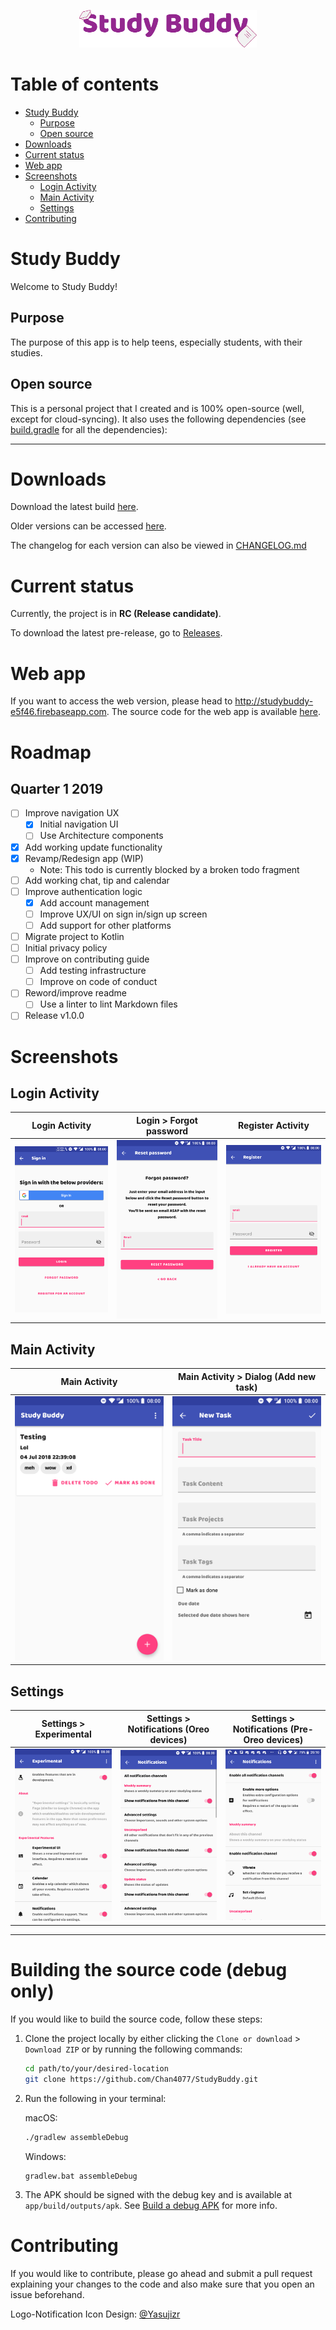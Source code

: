 <p align="center"><img src="art/Logotype/Logotype512.png" alt="Studdy Buddy" height="60px"></p>

# Table of contents
- [Study Buddy](#study-buddy)
  - [Purpose](#purpose)
  - [Open source](#open-source)
- [Downloads](#downloads)
- [Current status](#current-status)
- [Web app](#web-app)
- [Screenshots](#screenshots)
  - [Login Activity](#login-activity)
  - [Main Activity](#main-activity)
  - [Settings](#settings)
- [Contributing](#contributing)

# Study Buddy

Welcome to Study Buddy!

## Purpose

The purpose of this app is to help teens, especially students, with their studies.

## Open source

This is a personal project that I created and is 100% open-source (well, except for cloud-syncing). It also uses the following dependencies (see [build.gradle](app/build.gradle) for all the dependencies):

---

# Downloads

Download the latest build [here](https://github.com/Chan4077/StudyBuddy-builds/blob/master/release/com.edricchan.studybuddy-v1.0.0-rc.503.apk).

Older versions can be accessed [here](https://github.com/Chan4077/StudyBuddy-builds/blob/master/release).

The changelog for each version can also be viewed in [CHANGELOG.md](/CHANGELOG.md)

# Current status

Currently, the project is in **RC (Release candidate)**.

To download the latest pre-release, go to [Releases](https://github.com/Chan4077/StudyBuddy/releases).

# Web app

If you want to access the web version, please head to <http://studybuddy-e5f46.firebaseapp.com>. The source code for the web app is available [here](https://github.com/Chan4077/StudyBuddy-web).

# Roadmap

## Quarter 1 2019

- [ ] Improve navigation UX
  - [x] Initial navigation UI
  - [ ] Use Architecture components
- [x] Add working update functionality
- [x] Revamp/Redesign app (WIP)
  - Note: This todo is currently blocked by a broken todo fragment
- [ ] Add working chat, tip and calendar
- [ ] Improve authentication logic
  - [x] Add account management
  - [ ] Improve UX/UI on sign in/sign up screen
  - [ ] Add support for other platforms
- [ ] Migrate project to Kotlin
- [ ] Initial privacy policy
- [ ] Improve on contributing guide
  - [ ] Add testing infrastructure
  - [ ] Improve on code of conduct
- [ ] Reword/improve readme
  - [ ] Use a linter to lint Markdown files
- [ ] Release v1.0.0

# Screenshots

## Login Activity

Login Activity | Login > Forgot password | Register Activity
---|---|---
[![Login Activity][art-login-activity]][art-login-activity] | [![Login > Forgot password][art-login-forgot-password]][art-login-forgot-password] | [![Register Activity][art-register-activity]][art-register-activity]

## Main Activity

Main Activity | Main Activity > Dialog (Add new task)
---|---
[![Main Activity][art-main-activity]][art-main-activity] | [![Main Activity > Dialog (Add new task)][art-main-activity-new-task]][art-main-activity-new-task]

## Settings
Settings > Experimental | Settings > Notifications (Oreo devices) | Settings > Notifications (Pre-Oreo devices)
---|---|---
[![Settings > Experimental][art-settings-experimental]][art-settings-experimental] | [![Settings > Notifications (Oreo devices)][art-settings-notifications-oreo]][art-settings-notifications-oreo] | [![Settings > Notifications (Pre-Oreo devices)][art-settings-notifications-pre-oreo]][art-settings-notifications-pre-oreo]
---
# Building the source code (debug only)

If you would like to build the source code, follow these steps:
1. Clone the project locally by either clicking the `Clone or download` > `Download ZIP` or by running the following commands:
   ```bash
   cd path/to/your/desired-location
   git clone https://github.com/Chan4077/StudyBuddy.git
   ```
2. Run the following in your terminal:
   
   macOS:
   ```bash
   ./gradlew assembleDebug
   ```
   Windows:
   ```shell
   gradlew.bat assembleDebug
   ```
3. The APK should be signed with the debug key and is available at `app/build/outputs/apk`. See [Build a debug APK](https://developer.android.com/studio/build/building-cmdline.html#DebugMode) for more info.

# Contributing

If you would like to contribute, please go ahead and submit a pull request explaining your changes to the code and also make sure that you open an issue beforehand.

Logo-Notification Icon Design: <a href="https://github.com/Yasujizr" target="_blank">@Yasujizr</a>

[art-login-activity]: art/screenshots-v2/sign_in.png
[art-login-forgot-password]: art/screenshots-v2/forgot_password.png
[art-main-activity]: art/screenshots-v2/home.png
[art-main-activity-new-task]: art/screenshots-v2/new_task.png
[art-register-activity]: art/screenshots-v2/register.png
[art-settings-experimental]: art/screenshots-v2/settings_experimental.png
[art-settings-notifications-oreo]: art/screenshots-v2/settings_notifications_oreo.png
[art-settings-notifications-pre-oreo]: art/screenshots-v2/settings_notifications_pre_oreo.png
